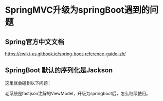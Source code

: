 # SpringMVC升级为springBoot遇到的问题


## Spring官方中文文档

https://cwiki-us.gitbook.io/spring-boot-reference-guide-zh/


## SpringBoot 默认的序列化是Jackson

这里就会碰到以下问题：

老系统是fastjson注解的ViewModel，升级为springboot后，怎么继续使用。

